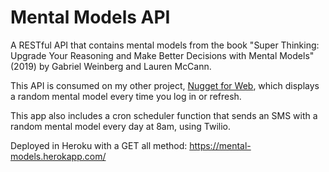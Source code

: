 # Mental Models API

A RESTful API that contains mental models from the book "Super Thinking: Upgrade Your Reasoning and Make Better Decisions with Mental Models" (2019) by Gabriel Weinberg and Lauren McCann.

This API is consumed on my other project, [Nugget for Web](https://github.com/anahv/Nugget-for-Web), which displays a random mental model every time you log in or refresh.

This app also includes a cron scheduler function that sends an SMS with a random mental model every day at 8am, using Twilio.

Deployed in Heroku with a GET all method: https://mental-models.herokapp.com/
